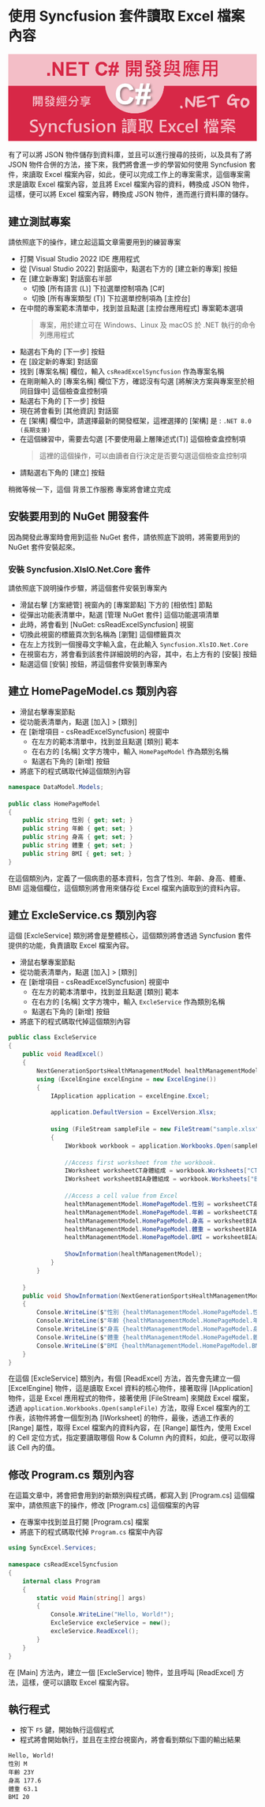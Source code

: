 # 使用 Syncfusion 套件讀取 Excel 檔案內容

![](../Images/cs2024-9832.png)

有了可以將 JSON 物件儲存到資料庫，並且可以進行搜尋的技術，以及具有了將 JSON 物件合併的方法，接下來，我們將會進一步的學習如何使用 Syncfusion 套件，來讀取 Excel 檔案內容，如此，便可以完成工作上的專案需求，這個專案需求是讀取 Excel 檔案內容，並且將 Excel 檔案內容的資料，轉換成 JSON 物件，這樣，便可以將 Excel 檔案內容，轉換成 JSON 物件，進而進行資料庫的儲存。

## 建立測試專案

請依照底下的操作，建立起這篇文章需要用到的練習專案

* 打開 Visual Studio 2022 IDE 應用程式
* 從 [Visual Studio 2022] 對話窗中，點選右下方的 [建立新的專案] 按鈕
* 在 [建立新專案] 對話窗右半部
  * 切換 [所有語言 (L)] 下拉選單控制項為 [C#]
  * 切換 [所有專案類型 (T)] 下拉選單控制項為 [主控台]
* 在中間的專案範本清單中，找到並且點選 [主控台應用程式] 專案範本選項
  > 專案，用於建立可在 Windows、Linux 及 macOS 於 .NET 執行的命令列應用程式
* 點選右下角的 [下一步] 按鈕
* 在 [設定新的專案] 對話窗
* 找到 [專案名稱] 欄位，輸入 `csReadExcelSyncfusion` 作為專案名稱
* 在剛剛輸入的 [專案名稱] 欄位下方，確認沒有勾選 [將解決方案與專案至於相同目錄中] 這個檢查盒控制項
* 點選右下角的 [下一步] 按鈕
* 現在將會看到 [其他資訊] 對話窗
* 在 [架構] 欄位中，請選擇最新的開發框架，這裡選擇的 [架構] 是 : `.NET 8.0 (長期支援)`
* 在這個練習中，需要去勾選 [不要使用最上層陳述式(T)] 這個檢查盒控制項
  > 這裡的這個操作，可以由讀者自行決定是否要勾選這個檢查盒控制項
* 請點選右下角的 [建立] 按鈕

稍微等候一下，這個 背景工作服務 專案將會建立完成

## 安裝要用到的 NuGet 開發套件

因為開發此專案時會用到這些 NuGet 套件，請依照底下說明，將需要用到的 NuGet 套件安裝起來。

### 安裝 Syncfusion.XlsIO.Net.Core 套件

請依照底下說明操作步驟，將這個套件安裝到專案內

* 滑鼠右擊 [方案總管] 視窗內的 [專案節點] 下方的 [相依性] 節點
* 從彈出功能表清單中，點選 [管理 NuGet 套件] 這個功能選項清單
* 此時，將會看到 [NuGet: csReadExcelSyncfusion] 視窗
* 切換此視窗的標籤頁次到名稱為 [瀏覽] 這個標籤頁次
* 在左上方找到一個搜尋文字輸入盒，在此輸入 `Syncfusion.XlsIO.Net.Core`
* 在視窗右方，將會看到該套件詳細說明的內容，其中，右上方有的 [安裝] 按鈕
* 點選這個 [安裝] 按鈕，將這個套件安裝到專案內

## 建立 HomePageModel.cs 類別內容

* 滑鼠右擊專案節點
* 從功能表清單內，點選 [加入] > [類別] 
* 在 [新增項目 - csReadExcelSyncfusion] 視窗中
  * 在左方的範本清單中，找到並且點選 [類別] 範本
  * 在右方的 [名稱] 文字方塊中，輸入 `HomePageModel` 作為類別名稱
  * 點選右下角的 [新增] 按鈕
* 將底下的程式碼取代掉這個類別內容

```csharp
namespace DataModel.Models;

public class HomePageModel
{
    public string 性別 { get; set; }
    public string 年齡 { get; set; }
    public string 身高 { get; set; }
    public string 體重 { get; set; }
    public string BMI { get; set; }
}
```

在這個類別內，定義了一個病患的基本資料，包含了性別、年齡、身高、體重、BMI 這幾個欄位，這個類別將會用來儲存從 Excel 檔案內讀取到的資料內容。

## 建立 ExcleService.cs 類別內容

這個 [ExcleService] 類別將會是整體核心，這個類別將會透過 Syncfusion 套件提供的功能，負責讀取 Excel 檔案內容。

* 滑鼠右擊專案節點
* 從功能表清單內，點選 [加入] > [類別] 
* 在 [新增項目 - csReadExcelSyncfusion] 視窗中
  * 在左方的範本清單中，找到並且點選 [類別] 範本
  * 在右方的 [名稱] 文字方塊中，輸入 `ExcleService` 作為類別名稱
  * 點選右下角的 [新增] 按鈕
* 將底下的程式碼取代掉這個類別內容

```csharp
public class ExcleService
{
    public void ReadExcel()
    {
        NextGenerationSportsHealthManagementModel healthManagementModel = new();
        using (ExcelEngine excelEngine = new ExcelEngine())
        {
            IApplication application = excelEngine.Excel;

            application.DefaultVersion = ExcelVersion.Xlsx;

            using (FileStream sampleFile = new FileStream("sample.xlsx", FileMode.Open))
            {
                IWorkbook workbook = application.Workbooks.Open(sampleFile);

                //Access first worksheet from the workbook.
                IWorksheet worksheetCT身體組成 = workbook.Worksheets["CT身體組成"];
                IWorksheet worksheetBIA身體組成 = workbook.Worksheets["BIA身體組成(初版)"];

                //Access a cell value from Excel
                healthManagementModel.HomePageModel.性別 = worksheetCT身體組成.Range["E2"].Value;
                healthManagementModel.HomePageModel.年齡 = worksheetCT身體組成.Range["D2"].Value;
                healthManagementModel.HomePageModel.身高 = worksheetBIA身體組成.Range["C2"].Value;
                healthManagementModel.HomePageModel.體重 = worksheetBIA身體組成.Range["C3"].Value;
                healthManagementModel.HomePageModel.BMI = worksheetBIA身體組成.Range["C5"].Value;

                ShowInformation(healthManagementModel);
            }
        }

    }
    public void ShowInformation(NextGenerationSportsHealthManagementModel healthManagementModel)
    {
        Console.WriteLine($"性別 {healthManagementModel.HomePageModel.性別}");
        Console.WriteLine($"年齡 {healthManagementModel.HomePageModel.年齡}");
        Console.WriteLine($"身高 {healthManagementModel.HomePageModel.身高}");
        Console.WriteLine($"體重 {healthManagementModel.HomePageModel.體重}");
        Console.WriteLine($"BMI {healthManagementModel.HomePageModel.BMI}");
    }
}
```

在這個 [ExcleService] 類別內，有個 [ReadExcel] 方法，首先會先建立一個 [ExcelEngine] 物件，這是讀取 Excel 資料的核心物件，接著取得 [IApplication] 物件，這是 Excel 應用程式的物件，接著使用 [FileStream] 來開啟 Excel 檔案，透過 `application.Workbooks.Open(sampleFile)` 方法，取得 Excel 檔案內的工作表，該物件將會一個型別為 [IWorksheet] 的物件，最後，透過工作表的 [Range] 屬性，取得 Excel 檔案內的資料內容，在 [Range] 屬性內，使用 Excel 的 Cell 定位方式，指定要讀取哪個 Row & Column 內的資料，如此，便可以取得該 Cell 內的值。

## 修改 Program.cs 類別內容

在這篇文章中，將會把會用到的新類別與程式碼，都寫入到 [Program.cs] 這個檔案中，請依照底下的操作，修改 [Program.cs] 這個檔案的內容

* 在專案中找到並且打開 [Program.cs] 檔案
* 將底下的程式碼取代掉 `Program.cs` 檔案中內容

```csharp
using SyncExcel.Services;

namespace csReadExcelSyncfusion
{
    internal class Program
    {
        static void Main(string[] args)
        {
            Console.WriteLine("Hello, World!");
            ExcleService excleService = new();
            excleService.ReadExcel();
        }
    }
}
```

在 [Main] 方法內，建立一個 [ExcleService] 物件，並且呼叫 [ReadExcel] 方法，這樣，便可以讀取 Excel 檔案內容。

## 執行程式

* 按下 `F5` 鍵，開始執行這個程式
* 程式將會開始執行，並且在主控台視窗內，將會看到類似下圖的輸出結果

```plaintext
Hello, World!
性別 M
年齡 23Y
身高 177.6
體重 63.1
BMI 20
```